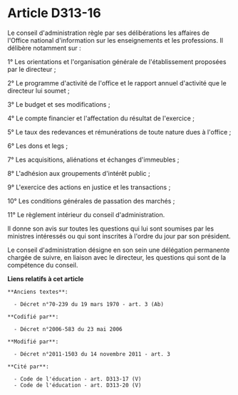 # Article D313-16

Le conseil d'administration règle par ses délibérations les affaires de l'Office national d'information sur les enseignements
et les professions. Il délibère notamment sur : 

1° Les orientations et l'organisation générale de l'établissement proposées par le directeur ; 

2° Le programme d'activité de l'office et le rapport annuel d'activité que le directeur lui soumet ; 

3° Le budget et ses modifications ; 

4° Le compte financier et l'affectation du résultat de l'exercice ; 

5° Le taux des redevances et rémunérations de toute nature dues à l'office ; 

6° Les dons et legs ; 

7° Les acquisitions, aliénations et échanges d'immeubles ; 

8° L'adhésion aux groupements d'intérêt public ; 

9° L'exercice des actions en justice et les transactions ; 

10° Les conditions générales de passation des marchés ; 

11° Le règlement intérieur du conseil d'administration. 

Il donne son avis sur toutes les questions qui lui sont soumises par les ministres intéressés ou qui sont inscrites à l'ordre
du jour par son président. 

Le conseil d'administration désigne en son sein une délégation permanente chargée de suivre, en liaison avec le directeur,
les questions qui sont de la compétence du conseil.

**Liens relatifs à cet article**

	**Anciens textes**:

	  - Décret n°70-239 du 19 mars 1970 - art. 3 (Ab)

	**Codifié par**:

	  - Décret n°2006-583 du 23 mai 2006

	**Modifié par**:

	  - Décret n°2011-1503 du 14 novembre 2011 - art. 3

	**Cité par**:

	  - Code de l'éducation - art. D313-17 (V)
	  - Code de l'éducation - art. D313-20 (V)

